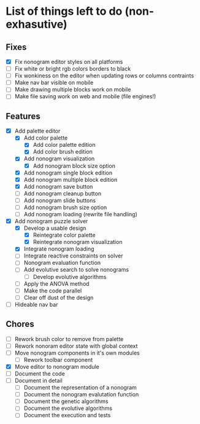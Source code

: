# List of things left to do (non-exhasutive)

## Fixes

- [X] Fix nonogram editor styles on all platforms
- [ ] Fix white or bright rgb colors borders to black
- [ ] Fix wonkiness on the editor when updating rows or columns contraints
- [ ] Make nav bar visible on mobile
- [ ] Make drawing multiple blocks work on mobile
- [ ] Make file saving work on web and mobile (file engines!)

## Features

- [X] Add palette editor
    + [X] Add color palette 
        * [X] Add color palette edition
        * [X] Add color brush edition
    + [X] Add nonogram visualization
        * [X] Add nonogram block size option
    + [X] Add nonogram single block edition
    + [X] Add nonogram multiple block edition
    + [X] Add nonogram save button
    + [ ] Add nonogram cleanup button
    + [ ] Add nonogram slide buttons
    + [ ] Add nonogram brush size option
    + [ ] Add nonogram loading (rewrite file handling)
- [X] Add nonogram puzzle solver
    + [X] Develop a usable design
        * [X] Reintegrate color palette
        * [X] Reintegrate nonogram visualization
    + [X] Integrate nonogram loading
    + [ ] Integrate reactive constraints on solver
    + [ ] Nonogram evaluation function
    + [ ] Add evolutive search to solve nonograms
        * [ ] Develop evolutive algorithms
    + [ ] Apply the ANOVA method
    + [ ] Make the code parallel
    + [ ] Clear off dust of the design
- [ ] Hideable nav bar

## Chores

- [ ] Rework brush color to remove from palette
- [ ] Rework nonoram editor state with global context
- [ ] Move nonogram components in it's own modules
    + [ ] Rework toolbar component
- [x] Move editor to nonogram module
- [ ] Document the code
- [ ] Document in detail
    + [ ] Document the representation of a nonogram
    + [ ] Document the nonogram evalutation function
    + [ ] Document the genetic algorithms
    + [ ] Document the evolutive algorithms
    + [ ] Document the execution and tests
